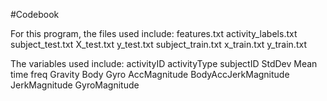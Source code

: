#Codebook

For this program, the files used include:
features.txt
activity_labels.txt
subject_test.txt
X_test.txt
y_test.txt
subject_train.txt
x_train.txt
y_train.txt

The variables used include: 
activityID
activityType
subjectID
StdDev
Mean
time
freq
Gravity
Body
Gyro
AccMagnitude
BodyAccJerkMagnitude
JerkMagnitude
GyroMagnitude
